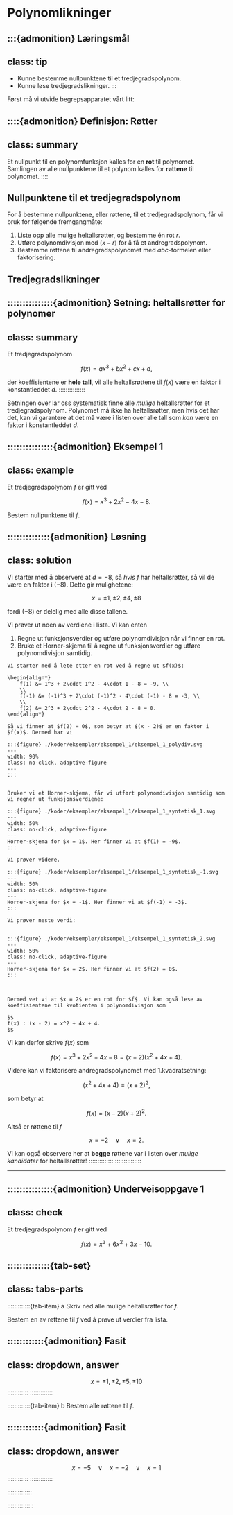 # Polynomlikninger

:::{admonition} Læringsmål
---
class: tip
---
* Kunne bestemme nullpunktene til et tredjegradspolynom.
* Kunne løse tredjegradslikninger.
:::

Først må vi utvide begrepsapparatet vårt litt: 

::::{admonition} Definisjon: Røtter
---
class: summary
---
Et nullpunkt til en polynomfunksjon kalles for en **rot** til polynomet. Samlingen av alle nullpunktene til et polynom kalles for **røttene** til polynomet.
::::

## Nullpunktene til et tredjegradspolynom

For å bestemme nullpunktene, eller røttene, til et tredjegradspolynom, får vi bruk for følgende fremgangmåte:
1. Liste opp alle mulige heltallsrøtter, og bestemme én rot $r$.
2. Utføre polynomdivisjon med $(x - r)$ for å få et andregradspolynom. 
3. Bestemme røttene til andregradspolynomet med $abc$-formelen eller faktorisering.


## Tredjegradslikninger

:::::::::::::::{admonition} Setning: heltallsrøtter for polynomer
---
class: summary
---
Et tredjegradspolynom 

$$
f(x) = ax^3 + bx^2 + cx + d,
$$

der koeffisientene er **hele tall**, vil alle heltallsrøttene til $f(x)$ være en faktor i konstantleddet $d$. 
:::::::::::::::

Setningen over lar oss systematisk finne alle *mulige* heltallsrøtter for et tredjegradspolynom. Polynomet må ikke ha heltallsrøtter, men hvis det har det, 
kan vi garantere at det må være i listen over alle tall som *kan* være en faktor i konstantleddet $d$.


:::::::::::::::{admonition} Eksempel 1
---
class: example
---
Et tredjegradspolynom $f$ er gitt ved 

$$
f(x) = x^3 + 2x^2 - 4x - 8.
$$

Bestem nullpunktene til $f$. 

::::::::::::::{admonition} Løsning
---
class: solution
---
Vi starter med å observere at $d = -8$, så *hvis* $f$ har heltallsrøtter, så vil de være en faktor i $(-8)$. Dette gir mulighetene:

$$
x = \pm 1, \pm 2, \pm 4, \pm 8
$$

fordi $(-8)$ er delelig med alle disse tallene. 



Vi prøver ut noen av verdiene i lista. Vi kan enten 
1. Regne ut funksjonsverdier og utføre polynomdivisjon når vi finner en rot.
2. Bruke et Horner-skjema til å regne ut funksjonsverdier og utføre polynomdivisjon samtidig.

````{tab} Vanlig polynomdivisjon
Vi starter med å lete etter en rot ved å regne ut $f(x)$:

\begin{align*}
    f(1) &= 1^3 + 2\cdot 1^2 - 4\cdot 1 - 8 = -9, \\
    \\
    f(-1) &= (-1)^3 + 2\cdot (-1)^2 - 4\cdot (-1) - 8 = -3, \\
    \\
    f(2) &= 2^3 + 2\cdot 2^2 - 4\cdot 2 - 8 = 0.
\end{align*}

Så vi finner at $f(2) = 0$, som betyr at $(x - 2)$ er en faktor i $f(x)$. Dermed har vi

:::{figure} ./koder/eksempler/eksempel_1/eksempel_1_polydiv.svg
---
width: 90%
class: no-click, adaptive-figure
---
:::

````


````{tab} Horner-skjema

Bruker vi et Horner-skjema, får vi utført polynomdivisjon samtidig som vi regner ut funksjonsverdiene: 

:::{figure} ./koder/eksempler/eksempel_1/eksempel_1_syntetisk_1.svg
---
width: 50%
class: no-click, adaptive-figure
---
Horner-skjema for $x = 1$. Her finner vi at $f(1) = -9$. 
:::

Vi prøver videre.

:::{figure} ./koder/eksempler/eksempel_1/eksempel_1_syntetisk_-1.svg
---
width: 50%
class: no-click, adaptive-figure
---
Horner-skjema for $x = -1$. Her finner vi at $f(-1) = -3$.
:::

Vi prøver neste verdi:


:::{figure} ./koder/eksempler/eksempel_1/eksempel_1_syntetisk_2.svg
---
width: 50%
class: no-click, adaptive-figure
---
Horner-skjema for $x = 2$. Her finner vi at $f(2) = 0$. 
:::



Dermed vet vi at $x = 2$ er en rot for $f$. Vi kan også lese av koeffisientene til kvotienten i polynomdivisjon som

$$
f(x) : (x - 2) = x^2 + 4x + 4.
$$

````


Vi kan derfor skrive $f(x)$ som

$$
f(x) = x^3 + 2x^2 - 4x - 8 = (x - 2)(x^2 + 4x + 4).
$$

Videre kan vi faktorisere andregradspolynomet med 1.kvadratsetning:

$$
(x^2 + 4x + 4) = (x + 2)^2,
$$

som betyr at 

$$
f(x) = (x - 2)(x + 2)^2.
$$

Altså er røttene til $f$

$$
x = -2 \quad \lor \quad x = 2.
$$

Vi kan også observere her at **begge** røttene var i listen over *mulige kandidater* for heltallsrøtter! 
::::::::::::::
:::::::::::::::

---

:::::::::::::::{admonition} Underveisoppgave 1
---
class: check
---
Et tredjegradspolynom $f$ er gitt ved

$$
f(x) = x^3 + 6x^2 + 3x - 10.
$$


::::::::::::::{tab-set}
---
class: tabs-parts
---
:::::::::::::{tab-item} a
Skriv ned alle mulige heltallsrøtter for $f$.

Bestem en av røttene til $f$ ved å prøve ut verdier fra lista.

::::::::::::{admonition} Fasit
---
class: dropdown, answer
---
$$
x = \pm 1, \pm 2, \pm 5, \pm 10
$$
::::::::::::
:::::::::::::

:::::::::::::{tab-item} b
Bestem alle røttene til $f$. 

::::::::::::{admonition} Fasit
---
class: dropdown, answer
---
$$
x = -5 \quad \lor \quad x = -2 \quad \lor \quad x = 1
$$
::::::::::::
:::::::::::::

::::::::::::::

:::::::::::::::
